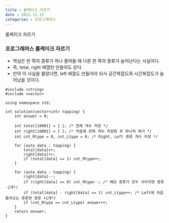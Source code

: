 ```yaml
---
title : 롤케이크 자르기
date : 2022.11.15
categories : 프로그래머스
---
```


롤케이크 자르기

### 프로그래머스 롤케이크 자르기

- 핵심은 한 쪽의 종류가 하나 줄어들 때 다른 한 쪽의 종류가 늘어난다는 사실이다.
- 즉, total, right 배열만 만들어도 된다.
- 만약 이 사실을 몰랐다면, left 배열도 만들어야 되서 공간복잡도와 시간복잡도가 늘어났을 것이다.
  
```
#include <string>
#include <vector>

using namespace std;

int solution(vector<int> topping) {
    int answer = 0;
    
    int total[10001] = { }; /* 전체 개수 저장 */
    int right[10001] = { }; /* 처음에 전체 개수 저장한 후 하나씩 제거 */
    int cnt_Rtype = 0, cnt_Ltype = 0; /* Right, Left 종류 개수 저장 */
    
    for (auto data : topping) {
        total[data]++;
        right[data]++;
        if (total[data] == 1) cnt_Rtype++;
    }
    
    for (auto data : topping) {
        right[data]--;
        if (right[data] == 0) cnt_Rtype--; /* 해당 종류가 모두 사라지면 종류 -1개*/
        if (total[data] - right[data] == 1) cnt_Ltype++; /* Left에 처음 들어오는 종류면 종류 +1개*/
        if (cnt_Rtype == cnt_Ltype) answer++;
    }
    return answer;
}
```